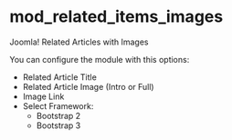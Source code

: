 # mod_related_items_images

Joomla! Related Articles with Images

You can configure the module with this options:

* Related Article Title
* Related Article Image (Intro or Full)
* Image Link
* Select Framework:
  * Bootstrap 2
  * Bootstrap 3
